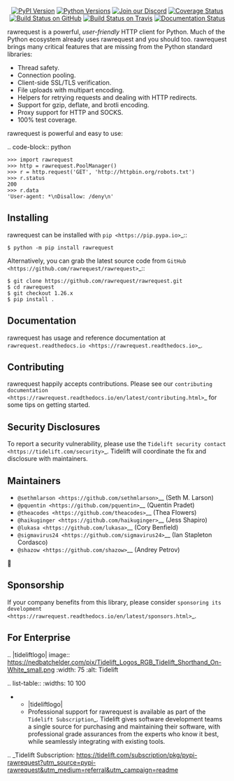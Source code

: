    <p align="center">
      <a href="https://pypi.org/project/rawrequest"><img alt="PyPI Version" src="https://img.shields.io/pypi/v/rawrequest.svg?maxAge=86400" /></a>
      <a href="https://pypi.org/project/rawrequest"><img alt="Python Versions" src="https://img.shields.io/pypi/pyversions/rawrequest.svg?maxAge=86400" /></a>
      <a href="https://discord.gg/CHEgCZN"><img alt="Join our Discord" src="https://img.shields.io/discord/756342717725933608?color=%237289da&label=discord" /></a>
      <a href="https://codecov.io/gh/rawrequest/rawrequest"><img alt="Coverage Status" src="https://img.shields.io/codecov/c/github/rawrequest/rawrequest.svg" /></a>
      <a href="https://github.com/rawrequest/rawrequest/actions?query=workflow%3ACI"><img alt="Build Status on GitHub" src="https://github.com/rawrequest/rawrequest/workflows/CI/badge.svg" /></a>
      <a href="https://travis-ci.org/rawrequest/rawrequest"><img alt="Build Status on Travis" src="https://travis-ci.org/rawrequest/rawrequest.svg?branch=master" /></a>
      <a href="https://rawrequest.readthedocs.io"><img alt="Documentation Status" src="https://readthedocs.org/projects/rawrequest/badge/?version=latest" /></a>
   </p>

rawrequest is a powerful, *user-friendly* HTTP client for Python. Much of the
Python ecosystem already uses rawrequest and you should too.
rawrequest brings many critical features that are missing from the Python
standard libraries:

- Thread safety.
- Connection pooling.
- Client-side SSL/TLS verification.
- File uploads with multipart encoding.
- Helpers for retrying requests and dealing with HTTP redirects.
- Support for gzip, deflate, and brotli encoding.
- Proxy support for HTTP and SOCKS.
- 100% test coverage.

rawrequest is powerful and easy to use:

.. code-block:: python

    >>> import rawrequest
    >>> http = rawrequest.PoolManager()
    >>> r = http.request('GET', 'http://httpbin.org/robots.txt')
    >>> r.status
    200
    >>> r.data
    'User-agent: *\nDisallow: /deny\n'


Installing
----------

rawrequest can be installed with `pip <https://pip.pypa.io>`_::

    $ python -m pip install rawrequest

Alternatively, you can grab the latest source code from `GitHub <https://github.com/rawrequest/rawrequest>`_::

    $ git clone https://github.com/rawrequest/rawrequest.git
    $ cd rawrequest
    $ git checkout 1.26.x
    $ pip install .


Documentation
-------------

rawrequest has usage and reference documentation at `rawrequest.readthedocs.io <https://rawrequest.readthedocs.io>`_.


Contributing
------------

rawrequest happily accepts contributions. Please see our
`contributing documentation <https://rawrequest.readthedocs.io/en/latest/contributing.html>`_
for some tips on getting started.


Security Disclosures
--------------------

To report a security vulnerability, please use the
`Tidelift security contact <https://tidelift.com/security>`_.
Tidelift will coordinate the fix and disclosure with maintainers.


Maintainers
-----------

- `@sethmlarson <https://github.com/sethmlarson>`__ (Seth M. Larson)
- `@pquentin <https://github.com/pquentin>`__ (Quentin Pradet)
- `@theacodes <https://github.com/theacodes>`__ (Thea Flowers)
- `@haikuginger <https://github.com/haikuginger>`__ (Jess Shapiro)
- `@lukasa <https://github.com/lukasa>`__ (Cory Benfield)
- `@sigmavirus24 <https://github.com/sigmavirus24>`__ (Ian Stapleton Cordasco)
- `@shazow <https://github.com/shazow>`__ (Andrey Petrov)

👋


Sponsorship
-----------

If your company benefits from this library, please consider `sponsoring its
development <https://rawrequest.readthedocs.io/en/latest/sponsors.html>`_.


For Enterprise
--------------

.. |tideliftlogo| image:: https://nedbatchelder.com/pix/Tidelift_Logos_RGB_Tidelift_Shorthand_On-White_small.png
   :width: 75
   :alt: Tidelift

.. list-table::
   :widths: 10 100

   * - |tideliftlogo|
     - Professional support for rawrequest is available as part of the `Tidelift
       Subscription`_.  Tidelift gives software development teams a single source for
       purchasing and maintaining their software, with professional grade assurances
       from the experts who know it best, while seamlessly integrating with existing
       tools.

.. _Tidelift Subscription: https://tidelift.com/subscription/pkg/pypi-rawrequest?utm_source=pypi-rawrequest&utm_medium=referral&utm_campaign=readme
